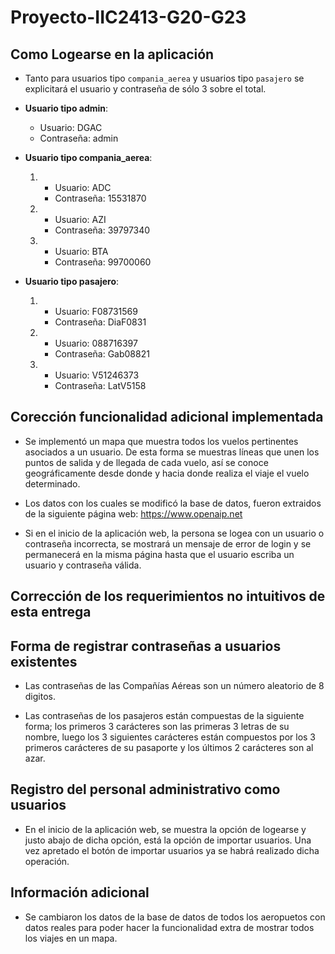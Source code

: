 # Proyecto-IIC2413-G20-G23

## Como Logearse en la aplicación
* Tanto para usuarios tipo ```compania_aerea``` y usuarios tipo ```pasajero``` se explicitará el usuario y contraseña de sólo 3 sobre el total.

* **Usuario tipo admin**:
    * Usuario: DGAC
    * Contraseña: admin
* **Usuario tipo compania_aerea**:
    1. * Usuario: ADC
       * Contraseña: 15531870
    2. * Usuario: AZI
       * Contraseña: 39797340
    3. * Usuario: BTA
       * Contraseña: 99700060
* **Usuario tipo pasajero**:
    1. * Usuario: F08731569
       * Contraseña: DiaF0831
    2. * Usuario: 088716397
       * Contraseña: Gab08821
    3. * Usuario: V51246373
       * Contraseña: LatV5158


## Corección funcionalidad adicional implementada
* Se implementó un mapa que muestra todos los vuelos pertinentes asociados a un usuario. 
De esta forma se muestras líneas que unen los puntos de salida y de llegada de cada vuelo, así se conoce geográficamente desde donde y hacia donde realiza el viaje el vuelo determinado.

* Los datos con los cuales se modificó la base de datos, fueron extraidos de la siguiente página web: https://www.openaip.net

* Si en el inicio de la aplicación web, la persona se logea con un usuario o contraseña incorrecta, se mostrará un mensaje de error de login y se permanecerá en la misma página hasta que el usuario escriba un usuario y contraseña válida.

## Corrección de los requerimientos no intuitivos de esta entrega

## Forma de registrar contraseñas a usuarios existentes
* Las contraseñas de las Compañías Aéreas son un número aleatorio de 8 digitos.

* Las contraseñas de los pasajeros están compuestas de la siguiente forma; los primeros 3 carácteres son las primeras 3 letras de su nombre, luego los 3 siguientes carácteres están compuestos por los 3 primeros carácteres de su pasaporte y los últimos 2 carácteres son al azar.

## Registro del personal administrativo como usuarios
* En el inicio de la aplicación web, se muestra la opción de logearse y justo abajo de dicha opción, está la opción de importar usuarios. Una vez apretado el botón de importar usuarios ya se habrá realizado dicha operación.

## Información adicional
* Se cambiaron los datos de la base de datos de todos los aeropuetos con datos reales para poder hacer la funcionalidad extra de mostrar todos los viajes en un mapa.
